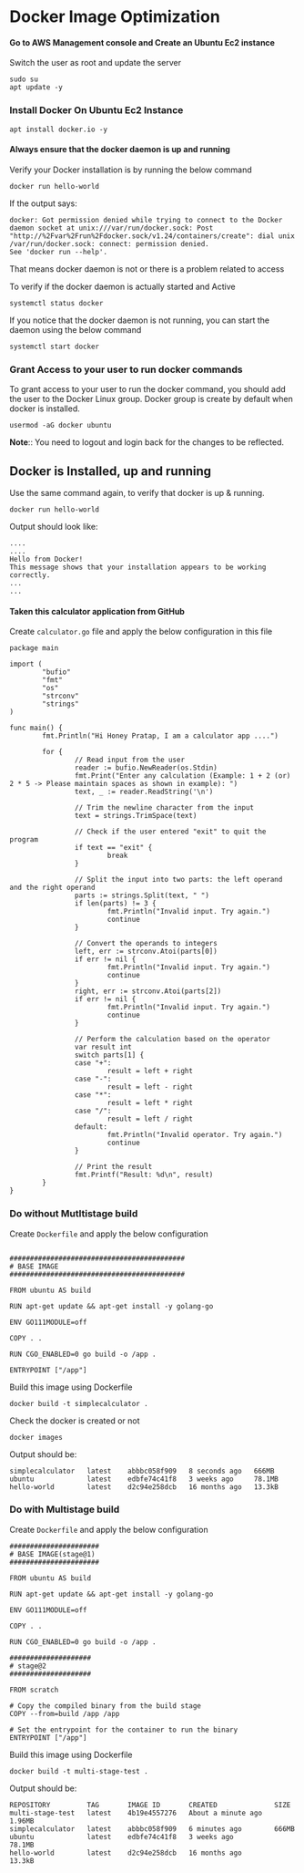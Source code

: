# Docker Image Optimization

#### Go to AWS Management console and Create an Ubuntu Ec2 instance

Switch the user as root and update the server
```
sudo su
apt update -y
```
### Install Docker On Ubuntu Ec2 Instance

```
apt install docker.io -y
```
#### Always ensure that the docker daemon is up and running

Verify your Docker installation is by running the below command
```
docker run hello-world
```
If the output says:
```
docker: Got permission denied while trying to connect to the Docker daemon socket at unix:///var/run/docker.sock: Post "http://%2Fvar%2Frun%2Fdocker.sock/v1.24/containers/create": dial unix /var/run/docker.sock: connect: permission denied.
See 'docker run --help'.
```
That means docker daemon is not or there is a problem related to access

To verify if the docker daemon is actually started and Active
```
systemctl status docker
```
If you notice that the docker daemon is not running, you can start the daemon using the below command
```
systemctl start docker
```
### Grant Access to your user to run docker commands
To grant access to your user to run the docker command, you should add the user to the Docker Linux group. Docker group is create by default when docker is installed.
```
usermod -aG docker ubuntu
```
**Note**:: You need to logout and login back for the changes to be reflected.

## Docker is Installed, up and running

Use the same command again, to verify that docker is up & running.
```
docker run hello-world
```

Output should look like:
```
....
....
Hello from Docker!
This message shows that your installation appears to be working correctly.
...
...
```
#### Taken this calculator application from GitHub

Create `calculator.go` file and apply the below configuration in this file

```
package main

import (
        "bufio"
        "fmt"
        "os"
        "strconv"
        "strings"
)

func main() {
        fmt.Println("Hi Honey Pratap, I am a calculator app ....")

        for {
                // Read input from the user
                reader := bufio.NewReader(os.Stdin)
                fmt.Print("Enter any calculation (Example: 1 + 2 (or) 2 * 5 -> Please maintain spaces as shown in example): ")
                text, _ := reader.ReadString('\n')

                // Trim the newline character from the input
                text = strings.TrimSpace(text)

                // Check if the user entered "exit" to quit the program
                if text == "exit" {
                        break
                }

                // Split the input into two parts: the left operand and the right operand
                parts := strings.Split(text, " ")
                if len(parts) != 3 {
                        fmt.Println("Invalid input. Try again.")
                        continue
                }

                // Convert the operands to integers
                left, err := strconv.Atoi(parts[0])
                if err != nil {
                        fmt.Println("Invalid input. Try again.")
                        continue
                }
                right, err := strconv.Atoi(parts[2])
                if err != nil {
                        fmt.Println("Invalid input. Try again.")
                        continue
                }

                // Perform the calculation based on the operator
                var result int
                switch parts[1] {
                case "+":
                        result = left + right
                case "-":
                        result = left - right
                case "*":
                        result = left * right
                case "/":
                        result = left / right
                default:
                        fmt.Println("Invalid operator. Try again.")
                        continue
                }

                // Print the result
                fmt.Printf("Result: %d\n", result)
        }
}
```
### Do without Mutltistage build

Create `Dockerfile` and apply the below configuration

```

###########################################
# BASE IMAGE
###########################################

FROM ubuntu AS build

RUN apt-get update && apt-get install -y golang-go

ENV GO111MODULE=off

COPY . .

RUN CGO_ENABLED=0 go build -o /app .

ENTRYPOINT ["/app"]
```

Build this image using Dockerfile

```
docker build -t simplecalculator .
```

Check the docker is created or not
```
docker images
```
Output should be:
```
simplecalculator   latest    abbbc058f909   8 seconds ago   666MB
ubuntu             latest    edbfe74c41f8   3 weeks ago     78.1MB
hello-world        latest    d2c94e258dcb   16 months ago   13.3kB
```
### Do with Multistage build

Create `Dockerfile` and apply the below configuration

```
######################
# BASE IMAGE(stage@1)
######################

FROM ubuntu AS build

RUN apt-get update && apt-get install -y golang-go

ENV GO111MODULE=off

COPY . .

RUN CGO_ENABLED=0 go build -o /app .

####################
# stage@2
####################

FROM scratch

# Copy the compiled binary from the build stage
COPY --from=build /app /app

# Set the entrypoint for the container to run the binary
ENTRYPOINT ["/app"]
```
Build this image using Dockerfile
```
docker build -t multi-stage-test .
```
Output should be:
```
REPOSITORY         TAG       IMAGE ID       CREATED              SIZE
multi-stage-test   latest    4b19e4557276   About a minute ago   1.96MB
simplecalculator   latest    abbbc058f909   6 minutes ago        666MB
ubuntu             latest    edbfe74c41f8   3 weeks ago          78.1MB
hello-world        latest    d2c94e258dcb   16 months ago        13.3kB

```
